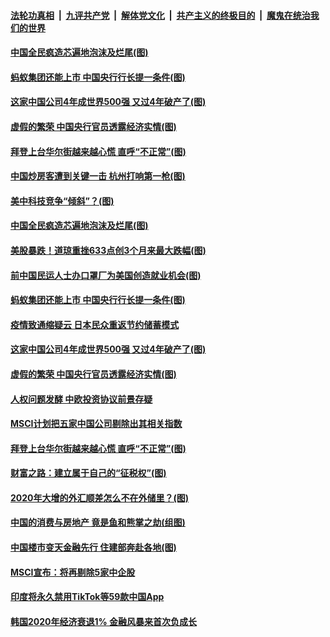 ####  [法轮功真相](../../../../basic/blob/master/README.md?t=01281431) &nbsp;|&nbsp; [九评共产党](../../../../9ping.md/blob/master/README.md?t=01281431) &nbsp;|&nbsp; [解体党文化](../../../../jtdwh.md/blob/master/README.md?t=01281431)  &nbsp;|&nbsp; [共产主义的终极目的](../../../../gczydzjmd.md/blob/master/README.md?t=01281431) &nbsp;|&nbsp; [魔鬼在统治我们的世界](../../../../mgztzwmdsj.md/blob/master/README.md?t=01281431) 

#### [中国全民疯造芯遍地泡沫及烂尾(图)](../pages/p5/960580.md?t=01281431) 


#### [蚂蚁集团还能上市 中国央行行长提一条件(图)](../pages/p5/960539.md?t=01281431) 

#### [这家中国公司4年成世界500强 又过4年破产了(图)](../pages/p5/960532.md?t=01281431) 

#### [虚假的繁荣 中国央行官员透露经济实情(图)](../pages/p5/960529.md?t=01281431) 

#### [拜登上台华尔街越来越心慌 直呼“不正常”(图)](../pages/p5/960445.md?t=01281431) 

#### [中国炒房客遭到关键一击 杭州打响第一枪(图)](../pages/p5/960553.md?t=01281431) 

#### [美中科技竞争“倾斜”？(图)](../pages/p5/960588.md?t=01281431) 

#### [中国全民疯造芯遍地泡沫及烂尾(图)](../pages/p5/960580.md?t=01281431) 

#### [美股暴跌！道琼重挫633点创3个月来最大跌幅(图)](../pages/p5/960570.md?t=01281431) 

#### [前中国民运人士办口罩厂为美国创造就业机会(图)](../pages/p5/960568.md?t=01281431) 


#### [蚂蚁集团还能上市 中国央行行长提一条件(图)](../pages/p5/960539.md?t=01281431) 

#### [疫情致通缩疑云 日本民众重返节约储蓄模式](../pages/p5/960538.md?t=01281431) 

#### [这家中国公司4年成世界500强 又过4年破产了(图)](../pages/p5/960532.md?t=01281431) 

#### [虚假的繁荣 中国央行官员透露经济实情(图)](../pages/p5/960529.md?t=01281431) 

#### [人权问题发酵 中欧投资协议前景存疑](../pages/p5/960522.md?t=01281431) 

#### [MSCI计划把五家中国公司剔除出其相关指数](../pages/p5/960518.md?t=01281431) 

#### [拜登上台华尔街越来越心慌 直呼“不正常”(图)](../pages/p5/960445.md?t=01281431) 

#### [财富之路：建立属于自己的“征税权”(图)](../pages/p5/960484.md?t=01281431) 

#### [2020年大增的外汇顺差怎么不在外储里？(图)](../pages/p5/960481.md?t=01281431) 

#### [中国的消费与房地产 竟是鱼和熊掌之劫(组图)](../pages/p5/960466.md?t=01281431) 

#### [中国楼市变天金融先行 住建部奔赴各地(图)](../pages/p5/960420.md?t=01281431) 

#### [MSCI宣布：将再剔除5家中企股](../pages/p5/960393.md?t=01281431) 

#### [印度将永久禁用TikTok等59款中国App](../pages/p5/960392.md?t=01281431) 

#### [韩国2020年经济衰退1% 金融风暴来首次负成长](../pages/p5/960391.md?t=01281431) 

